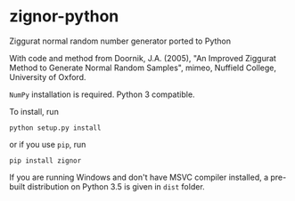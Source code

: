 # zignor-python
Ziggurat normal random number generator ported to Python

With code and method from Doornik, J.A. (2005), "An Improved Ziggurat Method to Generate Normal Random Samples", mimeo, Nuffield College, University of Oxford.

`NumPy` installation is required. Python 3 compatible.

To install, run 

`python setup.py install`

or if you use `pip`, run

`pip install zignor`

If you are running Windows and don't have MSVC compiler installed, a pre-built distribution on Python 3.5 is given in `dist` folder.



